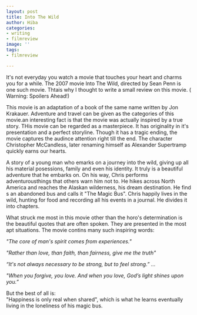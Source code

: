 ```yaml
---
layout: post
title: Into The Wild
author: Hiba
categories:
- writing
- filmreview
image: ''
tags:
- filmreview

---
```

It's not everyday you watch a movie that touches your heart and charms you for a while. The 2007 movie Into The Wild, directed by Sean Penn is one such movie. Thtais why I thought to write a small review on this movie. ( Warning: Spoilers Ahead!)

This movie is an adaptation of a book of the same name written by Jon Krakauer. Adventure and travel can be given as the categories of this movie.an interesting fact is that the movie was actually inspired by a true story. THis movie can be regarded as a masterpiece. It has originality in it's presentation and a perfect storyline. Though it has a tragic ending, the movie captures the audince attention right till the end. The character Christopher McCandless, later renaming himself as  Alexander Supertramp quickly earns our hearts. 

A story of a young man who emarks on a journey into the wild, giving up all his material posessions, family and even his identity. It truly is a beautiful adventure that he embarks on. On his way, Chris performs adventurousthings that others warn him not to. He hikes across North America and reaches the Alaskan wilderness, his dream destination. He find s an abandoned bus and calls it "The Magic Bus". Chris happily lives in the wild, hunting for food and recording all his events in a journal. He divides it into chapters. 

What struck me most in this movie other than the horo's determination is the beautiful quotes that are often spoken. They are presented in the most apt situations. The movie contins many such inspiring words:

_"The core of man's spirit comes from experiences."_

_"Rather than love, than faith, than fairness, give me the truth"_

_“It's not always necessary to be strong, but to feel strong.” ..._

_"When you forgive, you love. And when you love, God’s light shines upon you.”_

But the best of all is:  
"Happiness is only real when shared", which is what he learns eventually living in the loneliness of his magic bus.